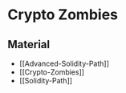 # Crypto Zombies

## Material

- [[Advanced-Solidity-Path]]
- [[Crypto-Zombies]]
- [[Solidity-Path]]
